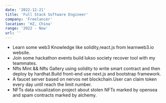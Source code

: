 ```yaml
---
date: '2022-12-21'
title: 'Full Stack Software Engineer'
company: 'Freelancer'
location: 'HZ, China'
range: '2022 - Now'
url: ''
---
```


- Learn some web3 Knowledge like solidity,react.js from learnweb3.io website.
- Join some hackathon events build lukso society recover tool with my teammates.
- Nfts Mint && Nfts Gallery using solidity to write smart contract and then deploy by hardhat.Build front-end
  use next.js and bootstrap framework.
- A faucet server based on nervos net blockchain.User can claim token every day until reach the limit number.
- NFTs data visualization project about stolen NFTs marked by opensea and spam contracts marked by alchemy.
